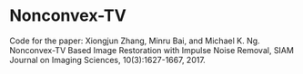 # Nonconvex-TV
Code for the paper: Xiongjun Zhang, Minru Bai, and Michael K. Ng. Nonconvex-TV Based Image Restoration with Impulse Noise Removal, SIAM Journal on Imaging Sciences, 10(3):1627-1667, 2017.
